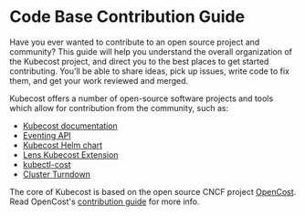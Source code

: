 # Code Base Contribution Guide

Have you ever wanted to contribute to an open source project and community? This guide will help you understand the overall organization of the Kubecost project, and direct you to the best places to get started contributing. You’ll be able to share ideas, pick up issues, write code to fix them, and get your work reviewed and merged.

Kubecost offers a number of open-source software projects and tools which allow for contribution from the community, such as:

* [Kubecost documentation](https://github.com/kubecost/docs)
* [Eventing API](https://github.com/kubecost/events)
* [Kubecost Helm chart](https://github.com/kubecost/cost-analyzer-helm-chart)
* [Lens Kubecost Extension](https://github.com/kubecost/kubecost-lens-extension)
* [kubectl-cost](https://github.com/kubecost/kubectl-cost)
* [Cluster Turndown](https://github.com/kubecost/cluster-turndown)

The core of Kubecost is based on the open source CNCF project [OpenCost](https://www.opencost.io/). Read OpenCost's [contribution guide](https://github.com/opencost/opencost/blob/develop/CONTRIBUTING.md) for more info.
